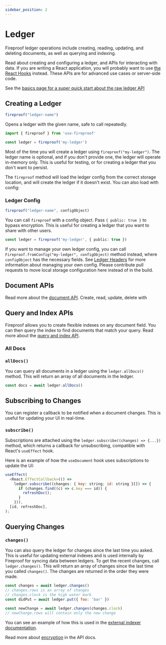 ```yaml
---
sidebar_position: 2
---
```


# Ledger

Fireproof ledger operations include creating, reading, updating, and deleting documents, as well as querying and indexing.

Read about creating and configuring a ledger, and APIs for interacting with data. If you are writing a React application, you will probably want to use [the React Hooks](/docs/react-hooks/use-live-query) instead. These APIs are for advanced use cases or server-side code.

See the [basics page for a super quick start about the raw ledger API](/docs/database-api/basics)

## Creating a Ledger

```js
fireproof("ledger-name")
```

Opens a ledger with the given name, safe to call repeatedly.

```ts
import { fireproof } from 'use-fireproof'

const ledger = fireproof('my-ledger')
```

Most of the time you will create a ledger using `fireproof("my-ledger")`. The ledger name is optional, and if you don't provide one, the ledger will operate in-memory only. This is useful for testing, or for creating a ledger that you don't want to persist.

The `fireproof` method will load the ledger config from the correct storage location, and will create the ledger if it doesn't exist. You can also load with config:

### Ledger Config

```ts
fireproof("ledger-name", configObject)
```

You can call `fireproof` with a config object. Pass `{ public: true }` to bypass encryption. This is useful for creating a ledger that you want to share with other users.

```ts
const ledger = fireproof('my-ledger', { public: true })
```

If you want to manage your own ledger config, you can call `Fireproof.fromConfig("my-ledger", configObject)` method instead, where `configObject` has the necessary fields. See [Ledger Headers](/docs/database-api/storage#database-headers) for more information about managing your own config. Please contribute pull requests to move local storage configuration here instead of in the build.

## Document APIs

Read more about the [document API](./documents). Create, read, update, delete with 

## Query and Index APIs

Fireproof allows you to create flexible indexes on any document field. You can then query the index to find documents that match your query. Read more about the [query and index API](./index-query).

### All Docs

### `allDocs()`

You can query all documents in a ledger using the `ledger.allDocs()` method. This will return an array of all documents in the ledger.

```ts
const docs = await ledger.allDocs()
```

## Subscribing to Changes

You can register a callback to be notified when a document changes. This is useful for updating your UI in real-time.

### `subscribe()`

Subscriptions are attached using the `ledger.subscribe((changes) => {...})` method, which returns a callback for unsubscribing, compatible with React's `useEffect` hook.

Here is an example of how the `useDocument` hook uses subscriptions to update the UI:

```js
useEffect(
  <React.EffectCallback>(() =>
    ledger.subscribe((changes: { key: string; id: string }[]) => {
      if (changes.find((c) => c.key === id)) {
        refreshDoc();
      }
    })),
  [id, refreshDoc],
);
```

## Querying Changes

### `changes()`

You can also query the ledger for changes since the last time you asked. This is useful for updating external indexes and is used internally by Fireproof for syncing data between ledgers. To get the recent changes, call `ledger.changes()`. This will return an array of changes since the last time you called `changes()`. The changes are returned in the order they were made.

```js
const changes = await ledger.changes()
// changes.rows is an array of changes
// changes.clock is the high water mark
const didPut = await ledger.put({ foo: 'bar' })

const newChange = await ledger.changes(changes.clock)
// newChange.rows will contain only the new change
```

You can see an example of how this is used in the [external indexer documentation](./index-query#external-indexers).

Read more about [encryption](./encryption) in the API docs.
